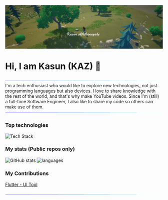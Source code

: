 <img align="center" src="./res/cover.jpg"/>

# Hi, I am Kasun (KAZ) 👋

<img align="center" src="./res/load.gif"/>
I'm a tech enthusiast who would like to explore new technologies, not just programming languages but also devices.
I love to share knowledge with the rest of the world, and that's why make YouTube videos.
Since I'm (still) a full-time Software Engineer, I also like to share my code so others can make use of them.
<img align="center" src="./res/load.gif"/>

### Top technologies

![Tech Stack](https://github-readme-tech-stack.vercel.app/api/cards?lineHeight=8&lineCount=5&theme=dracula&bg=%23282A36&badge=%23343746&border=%23343746&line1=Flutter%2CFlutter%2C289fff%3BDart%2CDart%2C00fffe%3BAndroid%2CAndroid%2Cbeff2d%3BiOS%2CiOS%2Cd4ddff%3B&line2=Unity%2CUnity%2Cfffcde%3BUnreal+Engine%2CUnreal+Engine%2Cf9e028%3BFirebase%2CFirebase%2Cffb928%3B&line3=Python%2CPython%2Cf3ff00%3BDjango%2CDjango%2C188f00%3BTensorFlow%2CTensorFlow%2Cffd198%3B&line4=NestJS%2CNestJS%2Cff51ba%3BNode.JS%2CNode.JS%2Cb9a90e%3BPostgreSQL%2CPostgreSQL%2C65faff%3B&line5=Arduino%2CArduino%2C008494%3BCPlusPlus%2CC%2B%2B%2C00ffc5%3BLinux%2CLiinux%2Cffa200%3B)

### My stats (Public repos only)

<img align="center" src="https://github-readme-stats.vercel.app/api?username=kasun-a&show_icons=true&include_all_commits=true&theme=dracula" alt="GitHub stats" />


<img align="center" src="https://github-readme-stats.vercel.app/api/top-langs/?username=kasun-a&&exclude_repo=kasun-a&theme=dracula" alt="languages"/>


### My Contributions

[Flutter - UI Tool](https://pub.dev/packages/ui_tool)


<img align="center" src="./res/load.gif"/>

